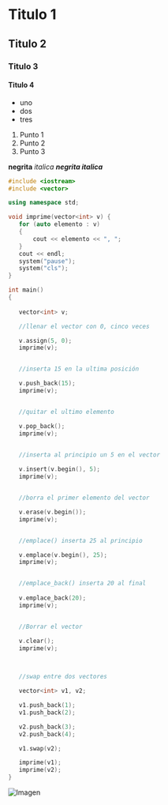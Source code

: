 # Titulo 1
## Titulo 2
### Titulo 3
#### Titulo 4

* uno
* dos
* tres

1. Punto 1
2. Punto 2
3. Punto 3

**negrita**
_italica_
***negrita italica***

 ```c++
#include <iostream>
#include <vector>

using namespace std;

void imprime(vector<int> v) {
	for (auto elemento : v)
	{
		cout << elemento << ", ";
	}
	cout << endl;
	system("pause");
	system("cls");
}

int main()
{
	
	vector<int> v;

	//llenar el vector con 0, cinco veces

	v.assign(5, 0);
	imprime(v);


	//inserta 15 en la ultima posición

	v.push_back(15);
	imprime(v);


	//quitar el ultimo elemento

	v.pop_back();
	imprime(v);


	//inserta al principio un 5 en el vector
	
	v.insert(v.begin(), 5);
	imprime(v);


	//borra el primer elemento del vector

	v.erase(v.begin());
	imprime(v);


	//emplace() inserta 25 al principio

	v.emplace(v.begin(), 25);
	imprime(v);


	//emplace_back() inserta 20 al final
	
	v.emplace_back(20);
	imprime(v);


	//Borrar el vector

	v.clear(); 
	imprime(v);
	


	//swap entre dos vectores

	vector<int> v1, v2;

	v1.push_back(1);
	v1.push_back(2);

	v2.push_back(3);
	v2.push_back(4);

	v1.swap(v2);

	imprime(v1);
	imprime(v2);
}
```

![Imagen](![image](https://github.com/user-attachments/assets/98ea3fd1-b496-437b-af9f-99dca7854dfe)
)
